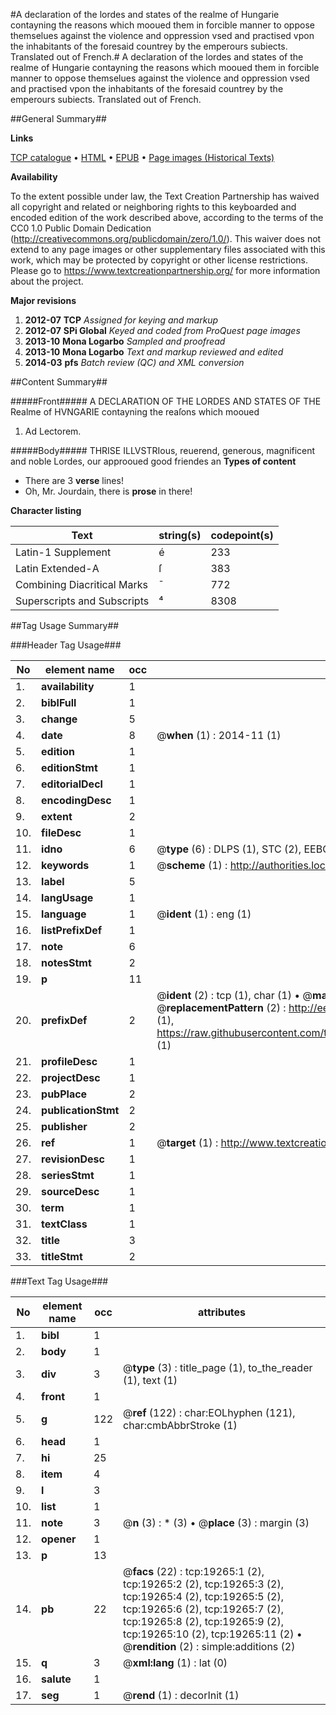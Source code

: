 #A declaration of the lordes and states of the realme of Hungarie contayning the reasons which mooued them in forcible manner to oppose themselues against the violence and oppression vsed and practised vpon the inhabitants of the foresaid countrey by the emperours subiects. Translated out of French.#
A declaration of the lordes and states of the realme of Hungarie contayning the reasons which mooued them in forcible manner to oppose themselues against the violence and oppression vsed and practised vpon the inhabitants of the foresaid countrey by the emperours subiects. Translated out of French.

##General Summary##

**Links**

[TCP catalogue](http://www.ota.ox.ac.uk/tcp/)  • 
[HTML](http://tei.it.ox.ac.uk/tcp/Texts-HTML/free/A03/A03858.html)  • 
[EPUB](http://tei.it.ox.ac.uk/tcp/Texts-EPUB/free/A03/A03858.epub) • 
[Page images (Historical Texts)](https://historicaltexts.jisc.ac.uk/eebo-99853867e)

**Availability**

To the extent possible under law, the Text Creation Partnership has waived all copyright and related or neighboring rights to this keyboarded and encoded edition of the work described above, according to the terms of the CC0 1.0 Public Domain Dedication (http://creativecommons.org/publicdomain/zero/1.0/). This waiver does not extend to any page images or other supplementary files associated with this work, which may be protected by copyright or other license restrictions. Please go to https://www.textcreationpartnership.org/ for more information about the project.

**Major revisions**

1. __2012-07__ __TCP__ *Assigned for keying and markup*
1. __2012-07__ __SPi Global__ *Keyed and coded from ProQuest page images*
1. __2013-10__ __Mona Logarbo__ *Sampled and proofread*
1. __2013-10__ __Mona Logarbo__ *Text and markup reviewed and edited*
1. __2014-03__ __pfs__ *Batch review (QC) and XML conversion*

##Content Summary##

#####Front#####
A DECLARATION OF THE LORDES AND STATES OF THE Realme of HVNGARIE contayning the reaſons which mooued
1. Ad Lectorem.

#####Body#####
THRISE ILLVSTRIous, reuerend, generous, magnificent and noble Lordes, our approoued good friendes an
**Types of content**

  * There are 3 **verse** lines!
  * Oh, Mr. Jourdain, there is **prose** in there!

**Character listing**


|Text|string(s)|codepoint(s)|
|---|---|---|
|Latin-1 Supplement|é|233|
|Latin Extended-A|ſ|383|
|Combining             Diacritical Marks|̄|772|
|Superscripts             and Subscripts|⁴|8308|

##Tag Usage Summary##

###Header Tag Usage###

|No|element name|occ|attributes|
|---|---|---|---|
|1.|__availability__|1||
|2.|__biblFull__|1||
|3.|__change__|5||
|4.|__date__|8| @__when__ (1) : 2014-11 (1)|
|5.|__edition__|1||
|6.|__editionStmt__|1||
|7.|__editorialDecl__|1||
|8.|__encodingDesc__|1||
|9.|__extent__|2||
|10.|__fileDesc__|1||
|11.|__idno__|6| @__type__ (6) : DLPS (1), STC (2), EEBO-CITATION (1), PROQUEST (1), VID (1)|
|12.|__keywords__|1| @__scheme__ (1) : http://authorities.loc.gov/ (1)|
|13.|__label__|5||
|14.|__langUsage__|1||
|15.|__language__|1| @__ident__ (1) : eng (1)|
|16.|__listPrefixDef__|1||
|17.|__note__|6||
|18.|__notesStmt__|2||
|19.|__p__|11||
|20.|__prefixDef__|2| @__ident__ (2) : tcp (1), char (1)  •  @__matchPattern__ (2) : ([0-9\-]+):([0-9IVX]+) (1), (.+) (1)  •  @__replacementPattern__ (2) : http://eebo.chadwyck.com/downloadtiff?vid=$1&page=$2 (1), https://raw.githubusercontent.com/textcreationpartnership/Texts/master/tcpchars.xml#$1 (1)|
|21.|__profileDesc__|1||
|22.|__projectDesc__|1||
|23.|__pubPlace__|2||
|24.|__publicationStmt__|2||
|25.|__publisher__|2||
|26.|__ref__|1| @__target__ (1) : http://www.textcreationpartnership.org/docs/. (1)|
|27.|__revisionDesc__|1||
|28.|__seriesStmt__|1||
|29.|__sourceDesc__|1||
|30.|__term__|1||
|31.|__textClass__|1||
|32.|__title__|3||
|33.|__titleStmt__|2||


###Text Tag Usage###

|No|element name|occ|attributes|
|---|---|---|---|
|1.|__bibl__|1||
|2.|__body__|1||
|3.|__div__|3| @__type__ (3) : title_page (1), to_the_reader (1), text (1)|
|4.|__front__|1||
|5.|__g__|122| @__ref__ (122) : char:EOLhyphen (121), char:cmbAbbrStroke (1)|
|6.|__head__|1||
|7.|__hi__|25||
|8.|__item__|4||
|9.|__l__|3||
|10.|__list__|1||
|11.|__note__|3| @__n__ (3) : * (3)  •  @__place__ (3) : margin (3)|
|12.|__opener__|1||
|13.|__p__|13||
|14.|__pb__|22| @__facs__ (22) : tcp:19265:1 (2), tcp:19265:2 (2), tcp:19265:3 (2), tcp:19265:4 (2), tcp:19265:5 (2), tcp:19265:6 (2), tcp:19265:7 (2), tcp:19265:8 (2), tcp:19265:9 (2), tcp:19265:10 (2), tcp:19265:11 (2)  •  @__rendition__ (2) : simple:additions (2)|
|15.|__q__|3| @__xml:lang__ (1) : lat (0)|
|16.|__salute__|1||
|17.|__seg__|1| @__rend__ (1) : decorInit (1)|
